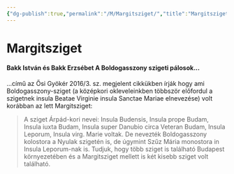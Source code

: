 ```yaml
---
{"dg-publish":true,"permalink":"/M/Margitsziget/","title":"Margitsziget","created":"2023-11-22T01:26","updated":"2024-10-25T23:19"}
---
```



# Margitsziget

#### Bakk István és Bakk Erzsébet A Boldogasszony szigeti pálosok...  

...című az Ősi Gyökér 2016/3. sz. megjelent cikkükben írják hogy ami Boldogasszony-sziget (a középkori okleveleinkben többször előfordul a szigetnek insula Beatae Virginie insula Sanctae Mariae elnevezése) volt korábban az lett Margitsziget:  
> A sziget Árpád-kori nevei: Insula Budensis, Insula prope Budam, Insula iuxta Budam, Insula super Danubio circa Veteran Budam, Insula Leporum, Insula virg. Marie voltak. De nevezték Boldogasszony kolostora a Nyulak szigetén is, de úgymint Szűz Mária monostora in Insula Leporum-nak is. Tudjuk, hogy több sziget is található Budapest környezetében és a Margitsziget mellett is két kisebb sziget volt található.  